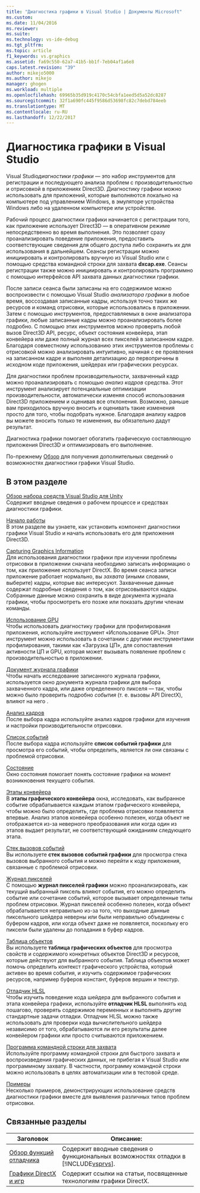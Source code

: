 ```yaml
---
title: "Диагностика графики в Visual Studio | Документы Microsoft"
ms.custom: 
ms.date: 11/04/2016
ms.reviewer: 
ms.suite: 
ms.technology: vs-ide-debug
ms.tgt_pltfrm: 
ms.topic: article
f1_keywords: vs.graphics
ms.assetid: fa69c550-62a7-41b5-bb1f-7eb04af1a6e8
caps.latest.revision: "39"
author: mikejo5000
ms.author: mikejo
manager: ghogen
ms.workload: multiple
ms.openlocfilehash: 69965b35d919c4170c54cbfa1eed5d5a52dc8287
ms.sourcegitcommit: 32f1a690fc445f9586d53698fc82c7debd784eeb
ms.translationtype: MT
ms.contentlocale: ru-RU
ms.lasthandoff: 12/22/2017
---
```

# <a name="visual-studio-graphics-diagnostics"></a>Диагностика графики в Visual Studio
Visual Studio*диагностики графики* — это набор инструментов для регистрации и последующего анализа проблем с производительностью и отрисовкой в приложениях Direct3D. Диагностику графики можно использовать для приложений, которые выполняются локально на компьютере под управлением Windows, в эмуляторе устройства Windows либо на удаленном компьютере или устройстве.  
  
 Рабочий процесс диагностики графики начинается с регистрации того, как приложение использует Direct3D — в оперативном режиме непосредственно во время выполнения. Это позволяет сразу проанализировать поведение приложения, предоставить соответствующие сведения для общего доступа либо сохранить их для использования в дальнейшем. Сеансы регистрации можно инициировать и контролировать вручную из Visual Studio или с помощью средства командной строки для захвата **dxcap.exe**. Сеансы регистрации также можно инициировать и контролировать программно с помощью интерфейсов API захвата данных диагностики графики.  
  
 После записи сеанса были записаны на его содержимое можно воспроизвести с помощью Visual Studio *анализатора графики* в любое время, воссоздавая записанные кадры, используя точно таких же ресурсов и команд отрисовки, которые использовались в приложении. Затем с помощью инструментов, предоставляемых в окне анализатора графики, любые записанные кадры можно проанализировать более подробно. С помощью этих инструментов можно проверить любой вызов Direct3D API, ресурс, объект состояния конвейера, этап конвейера или даже полный журнал всех пикселей в записанном кадре. Благодаря совместному использованию этих инструментов проблемы с отрисовкой можно анализировать интуитивно, начиная с ее проявления на записанном кадре и выполняя детализацию до первопричины в исходном коде приложения, шейдерах или графических ресурсах.  
  
 Для диагностики проблем производительности, захваченный кадр можно проанализировать с помощью *анализ кадров* средства. Этот инструмент анализирует потенциальные оптимизации производительности, автоматически изменяя способ использования Direct3D приложением и оценивая все отклонения. Возможно, раньше вам приходилось вручную вносить и оценивать такие изменения просто для того, чтобы подобрать нужное. Благодаря анализу кадров вы можете вносить только те изменения, вы обязательно дадут результат.  
  
 Диагностика графики помогает обогатить графическую составляющую приложения Direct3D и оптимизировать его выполнение.  
  
 По-прежнему [Обзор](overview-of-visual-studio-graphics-diagnostics.md) для получения дополнительных сведений о возможностях диагностики графики Visual Studio.  
  
## <a name="in-this-section"></a>В этом разделе  
 [Обзор набора средств Visual Studio для Unity](overview-of-visual-studio-graphics-diagnostics.md)  
 Содержит вводные сведения о рабочем процессе и средствах диагностики графики.  
  
 [Начало работы](getting-started-with-visual-studio-graphics-diagnostics.md)  
 В этом разделе вы узнаете, как установить компонент диагностики графики Visual Studio и начать использовать его для приложения Direct3D.  
  
 [Capturing Graphics Information](capturing-graphics-information.md)  
 Для использования диагностики графики при изучении проблемы отрисовки в приложении сначала необходимо записать информацию о том, как приложение использует DirectX. Во время сеанса записи приложение работает нормально, вы *захвата* (иными словами, выберите) кадры, которые вас интересуют. Захваченные данные содержат подробные сведения о том, как отрисовываются кадры. Собранные данные можно сохранить в виде документа журнала графики, чтобы просмотреть его позже или показать другим членам команды.  
  
 [Использование GPU](gpu-usage.md)  
 Чтобы использовать диагностику графики для профилирования приложения, используйте инструмент «Использование GPU». Этот инструмент можно использовать в сочетании с другими инструментами профилирования, такими как «Загрузка ЦП», для сопоставления активности ЦП и GPU, которая может вызывать появление проблем с производительностью в приложении.  
  
 [Документ журнала графики](graphics-log-document.md)  
 Чтобы начать исследование записанного журнала графики, используется окно документа журнала графики для выбора захваченного кадра, или даже определенного пикселя — так, чтобы можно было проверить подробно *события* (т. е. вызовы API DirectX), влияют на него .  
  
 [Анализ кадров](graphics-frame-analysis.md)  
 После выбора кадра используйте анализ кадров графики для изучения и настройки производительности отрисовки.  
  
 [Список событий](graphics-event-list.md)  
 После выбора кадра используйте **список событий графики** для просмотра его событий, чтобы определить, является ли они связаны с проблемой отрисовки.  
  
 [Состояние](graphics-state.md)  
 Окно состояния помогает понять состояние графики на момент возникновения текущего события.  
  
 [Этапы конвейера](graphics-pipeline-stages.md)  
 В **этапы графического конвейера** окна, исследовать, как выбранное событие обрабатывается каждым этапом графического конвейера, чтобы можно было определить, где проблема отрисовки появляется впервые. Анализ этапов конвейера особенно полезен, когда объект не отображается из-за неверного преобразования или когда один из этапов выдает результат, не соответствующий ожиданиям следующего этапа.  
  
 [Стек вызовов событий](graphics-event-call-stack.md)  
 Вы используете **стек вызовов событий графики** для просмотра стека вызовов выбранного события и можно перейти к коду приложения, связанные с проблемой отрисовки.  
  
 [Журнал пикселей](graphics-pixel-history.md)  
 С помощью **журнал пикселей графики** можно проанализировать, как текущий выбранный пиксель влияют события, его можно определить событие или сочетание событий, которое вызывает определенные типы проблем отрисовки. Журнал пикселей особенно полезен, когда объект обрабатывается неправильно из-за того, что выходные данные пиксельного шейдера неверны или были неправильно объединены с буфером кадров, или когда объект даже не появляется, поскольку его пиксели были удалены до попадания в буфер кадров.  
  
 [Таблица объектов](graphics-object-table.md)  
 Вы используете **таблица графических объектов** для просмотра свойств и содержимого конкретных объектов Direct3D и ресурсов, которые действуют для выбранного события. Таблица объектов может помочь определить контекст графического устройства, который активен во время события, и изучить содержимое графических ресурсов, например буферов констант, буферов вершин и текстур.  
  
 [Отладчик HLSL](hlsl-shader-debugger.md)  
 Чтобы изучить поведение кода шейдера для выбранного события и этапа конвейера графики, используйте **отладчик HLSL** выполнять код пошагово, проверять содержимое переменных и выполнять другие стандартные задачи отладки. Отладчик HLSL можно также использовать для проверки кода вычислительного шейдера независимо от того, обрабатываются ли его результаты далее конвейером графики или просто считываются приложением.  
  
 [Программа командной строки для захвата](command-line-capture-tool.md)  
 Используйте программу командной строки для быстрого захвата и воспроизведения графических данных, не прибегая к Visual Studio или программному захвату. В частности, программу командной строки можно использовать в целях автоматизации или в тестовой среде.  
  
 [Примеры](graphics-diagnostics-examples.md)  
 Несколько примеров, демонстрирующих использование средств диагностики графики вместе для выявления различных типов проблем отрисовки.  
  
## <a name="related-sections"></a>Связанные разделы  
  
|Заголовок|Описание:|  
|-----------|-----------------|  
|[Обзор функций отладчика](../debugging-in-visual-studio.md)|Содержит вводные сведения о функциональных возможностях отладки в [!INCLUDE[vsprvs](../../code-quality/includes/vsprvs_md.md)].|  
|[Графики DirectX и игр](http://go.microsoft.com/fwlink/?LinkId=256498)|Содержит ссылки на статьи, посвященные технологиям графики DirectX.|
